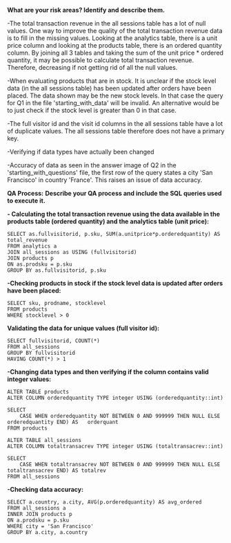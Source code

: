 **What are your risk areas? Identify and describe them.**

-The total transaction revenue in the all sessions table has a lot of null values. One way to improve the quality of the total transaction revenue data is to fill in the missing values. Looking at the analytics table, there is a unit price column and looking at the products table, there is an ordered quantity column. By joining all 3 tables and taking the sum of the unit price * ordered quantity, it may be possible to calculate total transaction revenue. Therefore, decreasing if not getting rid of all the null values. 

-When evaluating products that are in stock. It is unclear if the stock level data (in the all sessions table) has been updated after orders have been placed. The data shown may be the new stock levels. In that case the query for Q1 in the file 'starting_with_data' will be invalid. An alternative would be to just check if the stock level is greater than 0 in that case.

-The full visitor id and the visit id columns in the all sessions table have a lot of duplicate values. The all sessions table therefore does not have a primary key. 

-Verifying if data types have actually been changed 

-Accuracy of data as seen in the answer image of Q2 in the 'starting_with_questions' file, the first row of the query states a city 'San Francisco' in country 'France'. This raises an issue of data accuracy. 


**QA Process:**
**Describe your QA process and include the SQL queries used to execute it.**

**- Calculating the total transaction revenue using the data available in the products table (ordered quantity) and the analytics table (unit price):**

```
SELECT as.fullvisitorid, p.sku, SUM(a.unitprice*p.orderedquantity) AS total_revenue
FROM analytics a
JOIN all_sessions as USING (fullvisitorid)
JOIN products p
ON as.prodsku = p.sku
GROUP BY as.fullvisitorid, p.sku
```

**-Checking products in stock if the stock level data is updated after orders have been placed:**

```
SELECT sku, prodname, stocklevel
FROM products
WHERE stocklevel > 0
```

**Validating the data for unique values (full visitor id):**

```
SELECT fullvisitorid, COUNT(*)
FROM all_sessions
GROUP BY fullvisitorid
HAVING COUNT(*) > 1
```

**-Changing data types and then verifying if the column contains valid integer values:**

```
ALTER TABLE products
ALTER COLUMN orderedquantity TYPE integer USING (orderedquantity::int)
```

```
SELECT 
	CASE WHEN orderedquantity NOT BETWEEN 0 AND 999999 THEN NULL ELSE orderedquantity END) AS 	orderquant
FROM products
```


```
ALTER TABLE all_sessions
ALTER COLUMN totaltransacrev TYPE integer USING (totaltransacrev::int)
```

```
SELECT 
	CASE WHEN totaltransacrev NOT BETWEEN 0 AND 999999 THEN NULL ELSE totaltransacrev END) AS totalrev
FROM all_sessions
```

**-Checking data accuracy:**

```
SELECT a.country, a.city, AVG(p.orderedquantity) AS avg_ordered
FROM all_sessions a
INNER JOIN products p
ON a.prodsku = p.sku 
WHERE city = 'San Francisco'
GROUP BY a.city, a.country
```